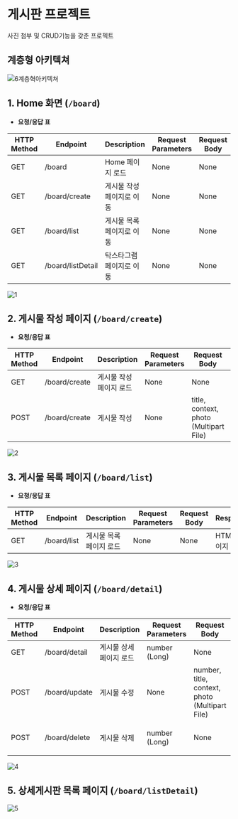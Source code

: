 # 게시판 프로젝트
사진 첨부 및 CRUD기능을 갖춘 프로젝트


## 계층형 아키텍쳐
![6계층혁아키텍쳐](https://github.com/user-attachments/assets/98c3d62e-0700-42ad-bba4-a4603eb81deb)

## 1. Home 화면 (`/board`)
- **요청/응답 표**

| HTTP Method | Endpoint         | Description                 | Request Parameters | Request Body | Response   | 
|-------------|------------------|-----------------------------|--------------------|--------------|------------|
| GET         | /board           | Home 페이지 로드             | None               | None         | HTML 페이지 |
| GET         | /board/create    | 게시물 작성 페이지로 이동     | None               | None         | HTML 페이지 |
| GET         | /board/list      | 게시물 목록 페이지로 이동     | None               | None         | HTML 페이지 |
| GET         | /board/listDetail| 탁스타그램 페이지로 이동      | None               | None         | HTML 페이지 |

![1](https://github.com/user-attachments/assets/e135e347-7691-4d55-adc1-3075dcebbfe3)


## 2. 게시물 작성 페이지 (`/board/create`)
- **요청/응답 표**

| HTTP Method | Endpoint         | Description                 | Request Parameters | Request Body               | Response   | 
|-------------|------------------|-----------------------------|--------------------|----------------------------|------------|
| GET         | /board/create    | 게시물 작성 페이지 로드       | None               | None                       | HTML 페이지 |
| POST        | /board/create    | 게시물 작성                  | None               | title, context, photo (Multipart File) | 리다이렉트(홈) |

![2](https://github.com/user-attachments/assets/d3ea1d69-a097-463f-b730-dba9d42ab686)


## 3. 게시물 목록 페이지 (`/board/list`)
- **요청/응답 표**

| HTTP Method | Endpoint         | Description                 | Request Parameters | Request Body | Response   | 
|-------------|------------------|-----------------------------|--------------------|--------------|------------|
| GET         | /board/list      | 게시물 목록 페이지 로드       | None               | None         | HTML 페이지 |

![3](https://github.com/user-attachments/assets/22ca1bf9-0249-4662-8372-c7cdc179d8c5)


## 4. 게시물 상세 페이지 (`/board/detail`)
- **요청/응답 표**

| HTTP Method | Endpoint         | Description                  | Request Parameters  | Request Body | Response   | 
|-------------|------------------|------------------------------|---------------------|--------------|------------|
| GET         | /board/detail    | 게시물 상세 페이지 로드        | number (Long)       | None         | HTML 페이지 |
| POST        | /board/update    | 게시물 수정                   | None                | number, title, context, photo (Multipart File) | JSON |
| POST        | /board/delete    | 게시물 삭제                   | number (Long)       | None         | 리다이렉트 (목록 페이지로) |

![4](https://github.com/user-attachments/assets/d638d6ed-a2b0-418c-b849-f93c46e5a840)


## 5. 상세게시판 목록 페이지 (`/board/listDetail`)

![5](https://github.com/user-attachments/assets/88cca87b-9511-41da-b9a3-6cf0dae10292)

